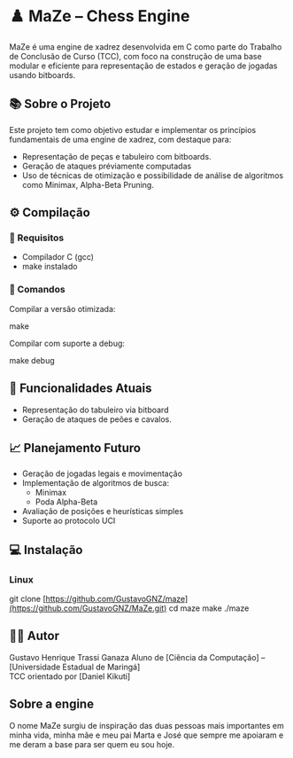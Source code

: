 # ♟️ MaZe – Chess Engine

MaZe é uma engine de xadrez desenvolvida em C como parte do Trabalho de Conclusão de Curso (TCC), com foco na construção de uma base modular e eficiente para representação de estados e geração de jogadas usando bitboards.

## 📚 Sobre o Projeto

Este projeto tem como objetivo estudar e implementar os princípios fundamentais de uma engine de xadrez, com destaque para:

- Representação de peças e tabuleiro com bitboards.
- Geração de ataques préviamente computadas
- Uso de técnicas de otimização e possibilidade de análise de algoritmos como Minimax, Alpha-Beta Pruning.
  

## ⚙️ Compilação

### 🔧 Requisitos

- Compilador C (gcc)
- make instalado

### 🚀 Comandos

Compilar a versão otimizada:

make

Compilar com suporte a debug:

make debug


## 🧠 Funcionalidades Atuais

- Representação do tabuleiro via bitboard
- Geração de ataques de peões e cavalos.

## 📈 Planejamento Futuro

- Geração de jogadas legais e movimentação
- Implementação de algoritmos de busca:
  - Minimax
  - Poda Alpha-Beta
- Avaliação de posições e heurísticas simples
- Suporte ao protocolo UCI

## 💻 Instalação

### Linux

git clone [https://github.com/GustavoGNZ/maze](https://github.com/GustavoGNZ/MaZe.git)
cd maze
make
./maze

## 👨‍💻 Autor

Gustavo Henrique Trassi Ganaza
Aluno de [Ciência da Computação] – [Universidade Estadual de Maringá]  
TCC orientado por [Daniel Kikuti]


## Sobre a engine

O nome MaZe surgiu de inspiração das duas pessoas mais importantes em minha vida, minha mãe e meu pai Marta e José que sempre me apoiaram e me deram a base para ser quem eu sou hoje.
